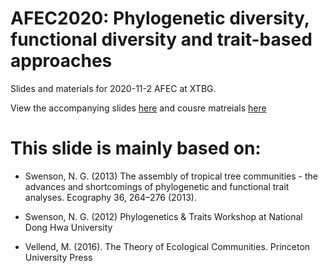 # AFEC2020: Phylogenetic diversity, functional diversity and trait-based approaches

Slides and materials for 2020-11-2 AFEC at XTBG.

View the accompanying slides [here](https://forest-canopy.github.io/assets/PDFD/FDPD.html#1) and cousre matreials [here](https://forest-canopy.github.io/assets/PDFD/diversity.html)


# This slide is mainly based on:

- Swenson, N. G. (2013) The assembly of tropical tree communities - the advances and shortcomings of phylogenetic and functional trait analyses. Ecography 36, 264–276 (2013).

- Swenson, N. G. (2012) Phylogenetics & Traits Workshop at National Dong Hwa University

- Vellend, M. (2016). The Theory of Ecological Communities. Princeton University Press

